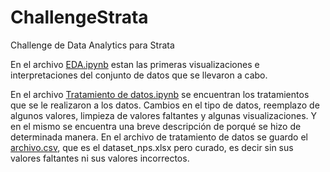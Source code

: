 # ChallengeStrata
Challenge de Data Analytics para Strata

En el archivo [EDA.ipynb](https://github.com/panasabena/ChallengeStrata/blob/master/EDA.ipynb) estan las primeras visualizaciones e interpretaciones del conjunto de datos  que se llevaron a cabo.

En el archivo [Tratamiento de datos.ipynb](https://github.com/panasabena/ChallengeStrata/blob/master/Tratamiento%20de%20datos.ipynb) se encuentran los tratamientos que se le realizaron a los datos.
Cambios en el tipo de datos, reemplazo de algunos valores, limpieza de valores faltantes y algunas visualizaciones. Y en el mismo se encuentra una breve descripción de porqué se hizo de determinada manera.
En el archivo de tratamiento de datos se guardo el [archivo.csv](https://github.com/panasabena/ChallengeStrata/blob/master/archivo.csv), que es el dataset_nps.xlsx pero curado, es decir sin sus valores faltantes ni sus valores incorrectos.

